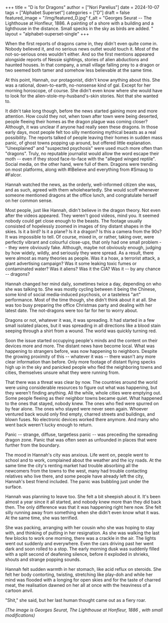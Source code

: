 +++
title = "D is for Dragons"
author = ["Nori Parelius"]
date = 2024-10-07
tags = ["Alphabet Superset"]
categories = ["D"]
draft = false
featured_image = "/img/featured_D.jpg"
f_alt = "Georges Seurat -- The Lighthouse at Honfleur, 1886. A painting of a shore with a building and a lighthouse in the distance. Small specks in the sky as birds are added. "
layout = "alphabet-superset-single"
+++

When the first reports of dragons came in, they didn't even quite come in. Nobody believed it, and no serious news outlet would touch it. Most of the not-so-serious ones wouldn't either. And so the first mentions appeared alongside reports of Nessie sightings, stories of alien abductions and haunted houses. In that company, a small village falling prey to a dragon or two seemed both tamer and somehow less believable at the same time.

At this point, Hannah, our protagonist, didn't know anything about this. She was a rational, down-to-earth, no-nonsense kind of gal. Except for her morning horoscope, of course. She didn't even know where she would have to look for the alien-stole-my-husband's-skin stories. Not that she wanted to.

It didn't take long though, before the news started gaining more and more attention. How could they not, when town after town were being deserted, people fleeing their homes as the dragon plague was coming closer? Although, it was unclear if anyone had really seen these dragons. In those early days, most people felt too silly mentioning mythical beasts as a real possibility. The reports talked of people leaving their homes in sudden mass panic, of ghost towns popping up around, but offered little explanation. "Unexplained" and "suspected psychosis" were used much more often than "dragons". Truly, no reputable journalist would allow the word escape their moth -- even if they stood face-to-face with the "alleged winged reptile". Social media, on the other hand, were full of them. Dragons were trending on most platforms, along with #IBelieve and everything from #Smaug to #Falcor.

Hannah watched the news, as the orderly, well-informed citizen she was, and as such, agreed with them wholeheartedly. She would scoff whenever someone mentioned dragons at the office lunch, and congratulate herself on her common sense.

Most people, just like Hannah, didn't believe in the dragon theory. Not even after the videos appeared. They weren't good videos, mind you. It seemed nobody could get close enough to the beasts. The footage usually consisted of hopelessly zoomed in images of tiny distant shapes in the skies. Is it a bird? Is it a plane? Is it a dragon? Is this a camera from the 90s? It was impossible to tell. Of course, mixed in, or rather, taking over, were perfectly vibrant and colourful close-ups, that only had one small problem -- they were obviously fake. Although, maybe not obviously enough, judging by how widely, wildly, and seriously they were spread. As a result, there were almost as many theories as people. Was it a hoax, a terrorist attack, a giant advertising campaign? Was it some leaking toxic fumes or contaminated water? Was it aliens? Was it the CIA? Was it -- by any chance -- dragons?

Hannah changed her mind daily, sometimes twice a day, depending on who she was talking to. She was mostly cycling between it being the Chinese, some kind of social media-induced psychosis, or a tasteless "art" performance. Most of the time though, she didn't think about it at all. She was too busy preparing the office Christmas party and dealing with her latest date. The not-dragons were too far for her to worry about.

Dragons or not, whatever it was, it was spreading. It had started in a few small isolated places, but it was spreading in all directions like a blood stain seeping through a shirt from a wound. The world was quickly turning red.

Soon the issue started occupying people's minds and the content on their devices more and more. The distant news have become local. What was happening to strangers before, was now happening to neighbors. Despite the growing proximity of this -- whatever it was -- there wasn't any more clear information than before. Only more footage of distant flying specks high up in the sky and panicked people who fled the neighboring towns and cities, themselves unsure what they were running from.

That there was a threat was clear by now. The countries around the world were using considerable resources to figure out what was happening, but they weren't finding anything. All the while, whole cities were emptying out. Some people fleeing as their neighbor towns became quiet. What happened to the ones that stayed, nobody knew. The ones who fled were spurred on by fear alone. The ones who stayed were never seen again. Whoever ventured back would only find empty, charred streets and buildings, and blown fuses. No electronic devices worked there anymore. And many who went back weren't lucky enough to return.

Panic -- strange, diffuse, targetless panic -- was preceding the spreading dragon zone. Panic that was often seen as unfounded in places that were further from the boundary.

The mood in Hannah's city was anxious. Life went on, people went to school and to work, complained about the weather and the icy roads. At the same time the city's renting market had trouble absorbing all the newcomers from the towns to the west, many had trouble contacting relatives who live there, and some people have already left the city, Hannah's best friend included. The panic was bubbling just under the surface.

Hannah was planning to leave too. She felt a bit sheepish about it. It's been almost a year since it all started, and nobody knew more than they did back then. The only difference was that it was happening right here now. She felt silly running away from something when she didn't even know what it was. At the same time, she was terrified.

She was packing, arranging with her cousin who she was hoping to stay with, and thinking of putting in her resignation. As she was walking the last few blocks to work one morning, there was a crackle in the air. The lights went out suddenly and everywhere. Even the cars driving past her went dark and soon rolled to a stop. The early morning dusk was suddenly filled with a split second of deafening silence, before it exploded in shrieks, shouts and strange popping sounds.

Hannah felt sudden warmth in her stomach, like acid reflux on steroids. She felt her body contorting, twisting, stretching like play-doh and while her mind was flooded with a longing for open skies and for the taste of charred meat, the realisation dawned on her all at once with the heaviness of a cartoon anvil.

"Shit," she said, but her last human thought came out as a fiery roar.

_(The image is Georges Seurat, The Lighthouse at Honfleur, 1886 , with small modifications)_
